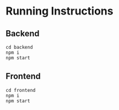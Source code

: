 # Running Instructions

## Backend

```
cd backend
npm i
npm start
```

## Frontend

```
cd frontend
npm i
npm start
```
